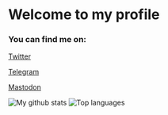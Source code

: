 <h1>Welcome to my profile</h1>

<h3>You can find me on:</h3>
<p><a href="https://twitter.com/muznyo">Twitter</a></p>
<p><a href="https://t.me/muznyo">Telegram</a></p>
<p><a href="https://mastodon.social/@muznyo">Mastodon</a></p>


![My github stats](https://github-readme-stats.vercel.app/api?username=muznyo&show_icons=true&theme=dark&bg_color=ffffff00&hide_border="true")
![Top languages](https://github-readme-stats.vercel.app/api/top-langs/?username=muznyo&theme=dark&bg_color=ffffff00&hide_border="true")
<!--
**muznyo/muznyo** is a ✨ _special_ ✨ repository because its `README.md` (this file) appears on your GitHub profile.

Here are some ideas to get you started:

- 🔭 I’m currently working on ...
- 🌱 I’m currently learning ...
- 👯 I’m looking to collaborate on ...
- 🤔 I’m looking for help with ...
- 💬 Ask me about ...
- 📫 How to reach me: ...
- 😄 Pronouns: ...
- ⚡ Fun fact: ...
-->
